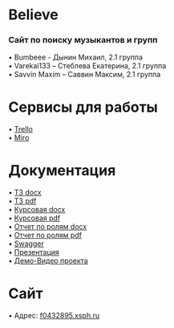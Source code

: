 # Believe

### Сайт по поиску музыкантов и групп
•	Bumbeee - Дынин Михаил, 2.1 группа <br>
•	Varekai133 – Стеблева Екатерина, 2.1 группа <br>
•	Savvin Maxim – Саввин Максим, 2.1 группа
# Сервисы для работы
•	[Trello](https://trello.com/b/pDAB8yMt/проект-тп) <br>
•	[Miro](https://miro.com/app/board/o9J_kvVIfC0=/)
# Документация
•	[ТЗ docx](https://github.com/Bumbeee/TProject/blob/master/documents/TZ.docx) <br>
•	[ТЗ pdf](https://github.com/Bumbeee/TProject/blob/master/documents/TZ.pdf) <br>
•	[Курсовая docx](https://github.com/Bumbeee/TProject/blob/master/documents/Курсовая.docx)<br>
•	[Курсовая pdf](https://github.com/Bumbeee/TProject/blob/master/documents/Курсовая.pdf) <br>
•	[Отчет по ролям docx](https://github.com/Bumbeee/TProject/blob/master/documents/%D0%9E%D1%82%D1%87%D0%B5%D1%82%D0%BD%D1%8B%D0%B9%20%D0%B4%D0%BE%D0%BA%D1%83%D0%BC%D0%B5%D0%BD%D1%82.docx) <br>
•	[Отчет по ролям pdf](https://github.com/Bumbeee/TProject/blob/master/documents/%D0%9E%D1%82%D1%87%D0%B5%D1%82%D0%BD%D1%8B%D0%B9%20%D0%B4%D0%BE%D0%BA%D1%83%D0%BC%D0%B5%D0%BD%D1%82.pdf)<br>
•	[Swagger](https://app.swaggerhub.com/apis/Varekai133/Believe/2.0) <br>
•	[Презентация](https://github.com/Bumbeee/TProject/blob/master/documents/Презентация%20Believe.pptx) <br>
•	[Демо-Видео проекта](https://yadi.sk/i/_zPy1IwupAXMKw) <br>
# Сайт
•	Адрес: [f0432895.xsph.ru](http://f0432895.xsph.ru/)<br>
